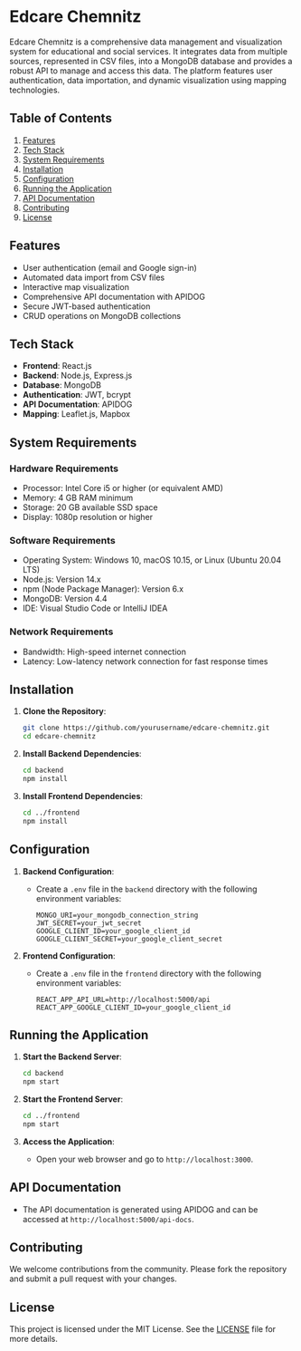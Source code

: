 # Edcare Chemnitz

Edcare Chemnitz is a comprehensive data management and visualization system for educational and social services. It integrates data from multiple sources, represented in CSV files, into a MongoDB database and provides a robust API to manage and access this data. The platform features user authentication, data importation, and dynamic visualization using mapping technologies.

## Table of Contents
1. [Features](#features)
2. [Tech Stack](#tech-stack)
3. [System Requirements](#system-requirements)
4. [Installation](#installation)
5. [Configuration](#configuration)
6. [Running the Application](#running-the-application)
7. [API Documentation](#api-documentation)
8. [Contributing](#contributing)
9. [License](#license)

## Features
- User authentication (email and Google sign-in)
- Automated data import from CSV files
- Interactive map visualization
- Comprehensive API documentation with APIDOG
- Secure JWT-based authentication
- CRUD operations on MongoDB collections

## Tech Stack
- **Frontend**: React.js
- **Backend**: Node.js, Express.js
- **Database**: MongoDB
- **Authentication**: JWT, bcrypt
- **API Documentation**: APIDOG
- **Mapping**: Leaflet.js, Mapbox

## System Requirements
### Hardware Requirements
- Processor: Intel Core i5 or higher (or equivalent AMD)
- Memory: 4 GB RAM minimum
- Storage: 20 GB available SSD space
- Display: 1080p resolution or higher

### Software Requirements
- Operating System: Windows 10, macOS 10.15, or Linux (Ubuntu 20.04 LTS)
- Node.js: Version 14.x
- npm (Node Package Manager): Version 6.x
- MongoDB: Version 4.4
- IDE: Visual Studio Code or IntelliJ IDEA

### Network Requirements
- Bandwidth: High-speed internet connection
- Latency: Low-latency network connection for fast response times

## Installation
1. **Clone the Repository**:
    ```bash
    git clone https://github.com/yourusername/edcare-chemnitz.git
    cd edcare-chemnitz
    ```

2. **Install Backend Dependencies**:
    ```bash
    cd backend
    npm install
    ```

3. **Install Frontend Dependencies**:
    ```bash
    cd ../frontend
    npm install
    ```

## Configuration
1. **Backend Configuration**:
    - Create a `.env` file in the `backend` directory with the following environment variables:
        ```env
        MONGO_URI=your_mongodb_connection_string
        JWT_SECRET=your_jwt_secret
        GOOGLE_CLIENT_ID=your_google_client_id
        GOOGLE_CLIENT_SECRET=your_google_client_secret
        ```

2. **Frontend Configuration**:
    - Create a `.env` file in the `frontend` directory with the following environment variables:
        ```env
        REACT_APP_API_URL=http://localhost:5000/api
        REACT_APP_GOOGLE_CLIENT_ID=your_google_client_id
        ```

## Running the Application
1. **Start the Backend Server**:
    ```bash
    cd backend
    npm start
    ```

2. **Start the Frontend Server**:
    ```bash
    cd ../frontend
    npm start
    ```

3. **Access the Application**:
    - Open your web browser and go to `http://localhost:3000`.

## API Documentation
- The API documentation is generated using APIDOG and can be accessed at `http://localhost:5000/api-docs`.

## Contributing
We welcome contributions from the community. Please fork the repository and submit a pull request with your changes.

## License
This project is licensed under the MIT License. See the [LICENSE](LICENSE) file for more details.
